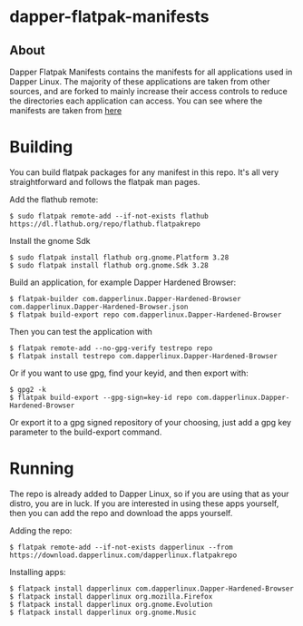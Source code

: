 # dapper-flatpak-manifests

## About
Dapper Flatpak Manifests contains the manifests for all applications used in Dapper Linux.
The majority of these applications are taken from other sources, and are forked to mainly increase their access controls to reduce the directories each application can access. You can see where the manifests are taken from [here](sources)

# Building
You can build flatpak packages for any manifest in this repo. It's all very straightforward and follows the flatpak man pages.

Add the flathub remote:
```
$ sudo flatpak remote-add --if-not-exists flathub https://dl.flathub.org/repo/flathub.flatpakrepo
```

Install the gnome Sdk
```
$ sudo flatpak install flathub org.gnome.Platform 3.28
$ sudo flatpak install flathub org.gnome.Sdk 3.28
```

Build an application, for example Dapper Hardened Browser:
```
$ flatpak-builder com.dapperlinux.Dapper-Hardened-Browser com.dapperlinux.Dapper-Hardened-Browser.json
$ flatpak build-export repo com.dapperlinux.Dapper-Hardened-Browser
```

Then you can test the application with
```
$ flatpak remote-add --no-gpg-verify testrepo repo
$ flatpak install testrepo com.dapperlinux.Dapper-Hardened-Browser
```

Or if you want to use gpg, find your keyid, and then export with:
```
$ gpg2 -k
$ flatpak build-export --gpg-sign=key-id repo com.dapperlinux.Dapper-Hardened-Browser
```

Or export it to a gpg signed repository of your choosing, just add a gpg key parameter to the build-export command.

# Running
The repo is already added to Dapper Linux, so if you are using that as your distro, you are in luck.
If you are interested in using these apps yourself, then you can add the repo and download the apps yourself.

Adding the repo:
```
$ flatpak remote-add --if-not-exists dapperlinux --from https://download.dapperlinux.com/dapperlinux.flatpakrepo
```

Installing apps:
```
$ flatpack install dapperlinux com.dapperlinux.Dapper-Hardened-Browser
$ flatpack install dapperlinux org.mozilla.Firefox
$ flatpack install dapperlinux org.gnome.Evolution
$ flatpack install dapperlinux org.gnome.Music
```
